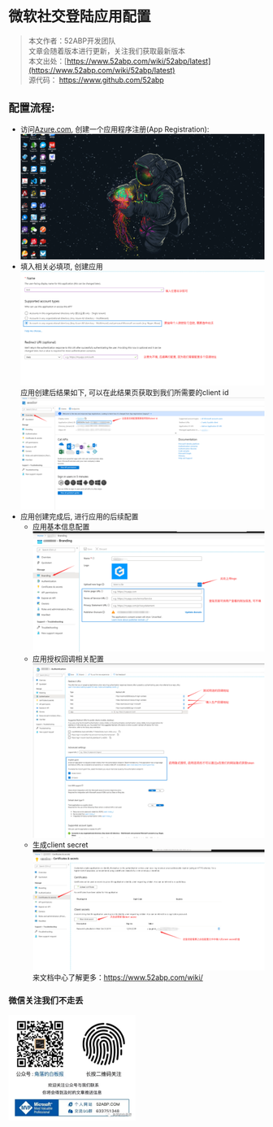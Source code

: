# 微软社交登陆应用配置

> 本文作者：52ABP开发团队 </br>
> 文章会随着版本进行更新，关注我们获取最新版本 </br>
> 本文出处：[https://www.52abp.com/wiki/52abp/latest](https://www.52abp.com/wiki/52abp/latest) </br>
> 源代码： https://www.github.com/52abp </br>

<!-- 简单的图文介绍: 关联代码位置 -->
配置流程:
---
- 访问[Azure.com](https://portal.azure.com/#blade/Microsoft_AAD_RegisteredApps/ApplicationsListBlade), 创建一个应用程序注册(App Registration):
  ![](images/../licecap.gif)
- 填入相关必填项, 创建应用
  ![](images/2019-10-24-00-05-51.png)
  应用创建后结果如下, 可以在此结果页获取到我们所需要的client id
  ![](images/2019-10-24-00-50-23.png)
- 应用创建完成后, 进行应用的后续配置
    - 应用基本信息配置
    ![](images/2019-10-24-00-44-41.png)
    - 应用授权回调相关配置
    ![](images/2019-10-24-00-16-50.png)
    - 生成client secret
    ![](images/2019-10-24-00-48-03.png)
来文档中心了解更多：https://www.52abp.com/wiki/

### 微信关注我们不走丢

<img src="https://raw.githubusercontent.com/52ABP/Documents/V0.16/src/mvc/images/jiaoluowechat.png" class="img-fluid text-center " alt="公众号：角落的白板报" style="height: 80;width: 250px;"/>
